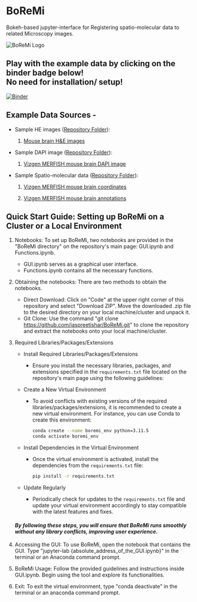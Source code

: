 # BoReMi
Bokeh-based jupyter-interface for Registering spatio-molecular data to related Microscopy images.

![BoReMi Logo](https://user-images.githubusercontent.com/103258471/197501791-dc7997a2-9e4e-44e9-ba6e-17af6dd57130.jpg)

## Play with the example data by clicking on the binder badge below! <br>No need for installation/ setup!

[![Binder](https://mybinder.org/badge_logo.svg)](https://mybinder.org/v2/gh/jaspreetishar/boremi_test/main?urlpath=/lab/tree/Binder/GUI.ipynb)


## Example Data Sources -

- Sample HE images ([Repository Folder](https://github.com/jaspreetishar/boremi_test/tree/main/Binder/sample_images)):

  1. [Mouse brain H&E images](https://mouse.brain-map.org/experiment/siv?id=100142143&imageId=102162242&imageType=atlas&initImage=atlas&showSubImage=y&contrast=0.5,0.5,0,255,4)

- Sample DAPI image ([Repository Folder](https://github.com/jaspreetishar/boremi_test/tree/main/Binder/sample_images)):

  1. [Vizgen MERFISH mouse brain DAPI image](https://storage.cloud.google.com/public-datasets-vizgen-merfish/datasets/mouse_brain_map/BrainReceptorShowcase/Slice2/Replicate1/images/mosaic_DAPI_z2.tif)

- Sample Spatio-molecular data ([Repository Folder](https://github.com/jaspreetishar/boremi_test/tree/main/Binder/sample_spatial_data)):

  1. [Vizgen MERFISH mouse brain coordinates](https://storage.cloud.google.com/public-datasets-vizgen-merfish/datasets/mouse_brain_map/BrainReceptorShowcase/Slice2/Replicate1/cell_metadata_S2R1.csv)

  2. [Vizgen MERFISH mouse brain annotations](https://colab.research.google.com/drive/1OxJRO19cPsDW0JGAh4tLJjgOl7EMxQbP?usp=sharing&__hstc=30510752.4cb8d6b89fad2fa65d62bdaf607b6668.1649443550209.1649443550209.1649443550209.1&__hssc=30510752.10.1649443550210&__hsfp=2047326768&hsCtaTracking=070f4af1-2595-44c8-9779-4da89d538482%7Cf4313de5-25c4-4677-9fd6-82cf71d4fdc4#scrollTo=SDqqXPqBHpvx)


## Quick Start Guide: Setting up BoReMi on a Cluster or a Local Environment

1. Notebooks: To set up BoReMi, two notebooks are provided in the "BoReMi directory" on the repository's main page: GUI.ipynb and Functions.ipynb.
   - GUI.ipynb serves as a graphical user interface.
   - Functions.ipynb contains all the necessary functions.
  
2. Obtaining the notebooks: There are two methods to obtain the notebooks.
   - Direct Download: Click on "Code" at the upper right corner of this repository and select "Download ZIP". Move the downloaded .zip file to the desired directory on your local machine/cluster and unpack it.
   - Git Clone: Use the command "git clone https://github.com/jaspreetishar/BoReMi.git" to clone the repository and extract the notebooks onto your local machine/cluster.

3. Required Libraries/Packages/Extensions

   - Install Required Libraries/Packages/Extensions
     - Ensure you install the necessary libraries, packages, and extensions specified in the `requirements.txt` file located on the repository's main page using the following guidelines:
   
   - Create a New Virtual Environment
     - To avoid conflicts with existing versions of the required libraries/packages/extensions, it is recommended to create a new virtual environment. For instance, you can use Conda to create this environment:

       ```bash
       conda create --name boremi_env python=3.11.5
       conda activate boremi_env
       ```
     
   - Install Dependencies in the Virtual Environment
     - Once the virtual environment is activated, install the dependencies from the `requirements.txt` file:
     
       ```bash
       pip install -r requirements.txt
       ```
   - Update Regularly
     - Periodically check for updates to the `requirements.txt` file and update your virtual environment accordingly to stay compatible with the latest features and fixes.

   #### *By following these steps, you will ensure that BoReMi runs smoothly without any library conflicts, improving user experience.*
       
4. Accessing the GUI: To use BoReMi, open the notebook that contains the GUI. Type "jupyter-lab {absolute_address_of_the_GUI.ipynb}" in the terminal or an Anaconda command prompt.

5. BoReMi Usage: Follow the provided guidelines and instructions inside GUI.ipynb. Begin using the tool and explore its functionalities.

6. Exit: To exit the virtual environment, type "conda deactivate" in the terminal or an anaconda command prompt.
